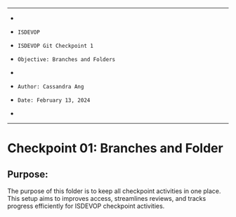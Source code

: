 **********************************************************************
*
*     ISDEVOP
*     ISDEVOP Git Checkpoint 1
*     Objective: Branches and Folders
*     
*     Author: Cassandra Ang
*     Date: February 13, 2024
*     
**********************************************************************

# Checkpoint 01: Branches and Folder
## Purpose:
The purpose of this folder is to keep all checkpoint activities in one place. This setup aims to improves access, streamlines reviews, and tracks progress efficiently for ISDEVOP checkpoint activities.